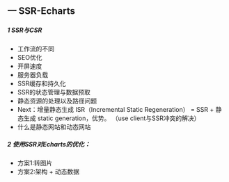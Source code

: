 ##  一 SSR-Echarts

##### 1 SSR与CSR

- 工作流的不同
- SEO优化
- 开屏速度
- 服务器负载
- SSR缓存和持久化
- SSR的状态管理与数据预取
- 静态资源的处理以及路径问题
- Next：增量静态生成 ISR（Incremental Static Regeneration） = SSR + 静态生成 static generation，优势。 （use client与SSR冲突的解决）
- 什么是静态网站和动态网站

##### 2 使用SSR对Echarts的优化：

- 方案1:转图片
- 方案2:架构 + 动态数据


